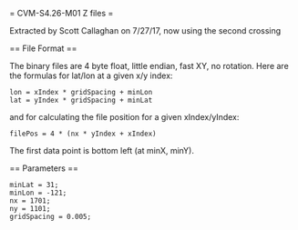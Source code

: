 = CVM-S4.26-M01 Z files =

Extracted by Scott Callaghan on 7/27/17, now using the second crossing

== File Format ==

The binary files are 4 byte float, little endian, fast XY, no rotation. Here are the formulas for lat/lon at a given x/y index:

```
lon = xIndex * gridSpacing + minLon
lat = yIndex * gridSpacing + minLat
```

and for calculating the file position for a given xIndex/yIndex:

```
filePos = 4 * (nx * yIndex + xIndex)
```

The first data point is bottom left (at minX, minY). 

== Parameters ==
```
minLat = 31;
minLon = -121;
nx = 1701;
ny = 1101;
gridSpacing = 0.005; 
```
